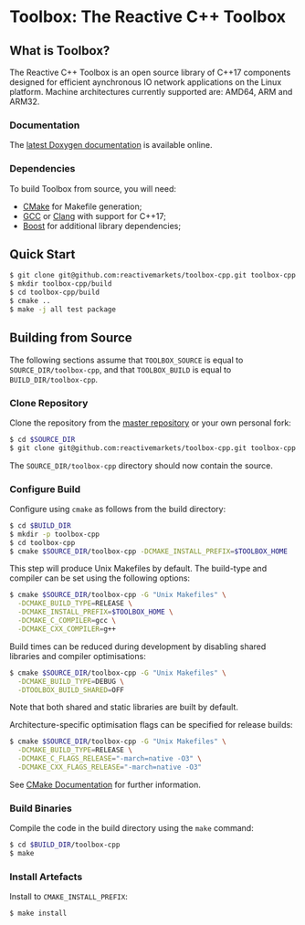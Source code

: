 # Toolbox: The Reactive C++ Toolbox

## What is Toolbox?

The Reactive C++ Toolbox is an open source library of C++17 components designed for efficient
aynchronous IO network applications on the Linux platform. Machine architectures currently supported
are: AMD64, ARM and ARM32.

### Documentation

The [latest Doxygen documentation](https://doc.toolbox.reactivemarkets.com) is available online.

### Dependencies

To build Toolbox from source, you will need:

- [CMake](http://www.cmake.org/) for Makefile generation;
- [GCC](http://gcc.gnu.org/) or [Clang](http://clang.llvm.org/) with support for C++17;
- [Boost](http://www.boost.org/) for additional library dependencies;

## Quick Start

```bash
$ git clone git@github.com:reactivemarkets/toolbox-cpp.git toolbox-cpp
$ mkdir toolbox-cpp/build
$ cd toolbox-cpp/build
$ cmake ..
$ make -j all test package
```

## Building from Source

The following sections assume that `TOOLBOX_SOURCE` is equal to `SOURCE_DIR/toolbox-cpp`, and that
`TOOLBOX_BUILD` is equal to `BUILD_DIR/toolbox-cpp`.

### Clone Repository

Clone the repository from the [master repository](https://github.com/reactivemarkets/toolbox-cpp) or
your own personal fork:

``` bash
$ cd $SOURCE_DIR
$ git clone git@github.com:reactivemarkets/toolbox-cpp.git toolbox-cpp
```

The `SOURCE_DIR/toolbox-cpp` directory should now contain the source.

### Configure Build

Configure using `cmake` as follows from the build directory:

``` bash
$ cd $BUILD_DIR
$ mkdir -p toolbox-cpp
$ cd toolbox-cpp
$ cmake $SOURCE_DIR/toolbox-cpp -DCMAKE_INSTALL_PREFIX=$TOOLBOX_HOME
```

This step will produce Unix Makefiles by default. The build-type and compiler can be set using the
following options:

``` bash
$ cmake $SOURCE_DIR/toolbox-cpp -G "Unix Makefiles" \
  -DCMAKE_BUILD_TYPE=RELEASE \
  -DCMAKE_INSTALL_PREFIX=$TOOLBOX_HOME \
  -DCMAKE_C_COMPILER=gcc \
  -DCMAKE_CXX_COMPILER=g++
```

Build times can be reduced during development by disabling shared libraries and compiler
optimisations:

``` bash
$ cmake $SOURCE_DIR/toolbox-cpp -G "Unix Makefiles" \
  -DCMAKE_BUILD_TYPE=DEBUG \
  -DTOOLBOX_BUILD_SHARED=OFF
```

Note that both shared and static libraries are built by default.

Architecture-specific optimisation flags can be specified for release builds:

``` bash
$ cmake $SOURCE_DIR/toolbox-cpp -G "Unix Makefiles" \
  -DCMAKE_BUILD_TYPE=RELEASE \
  -DCMAKE_C_FLAGS_RELEASE="-march=native -O3" \
  -DCMAKE_CXX_FLAGS_RELEASE="-march=native -O3"
```

See [CMake Documentation](https://cmake.org/documentation) for further information.

### Build Binaries

Compile the code in the build directory using the `make` command:

``` bash
$ cd $BUILD_DIR/toolbox-cpp
$ make
```

### Install Artefacts

Install to `CMAKE_INSTALL_PREFIX`:

``` bash
$ make install
```
